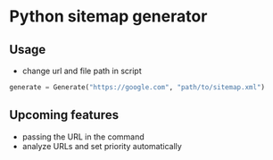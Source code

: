 # Python sitemap generator

## Usage
* change url and file path in script
```py
generate = Generate("https://google.com", "path/to/sitemap.xml")
```

## Upcoming features
* passing the URL in the command
* analyze URLs and set priority automatically